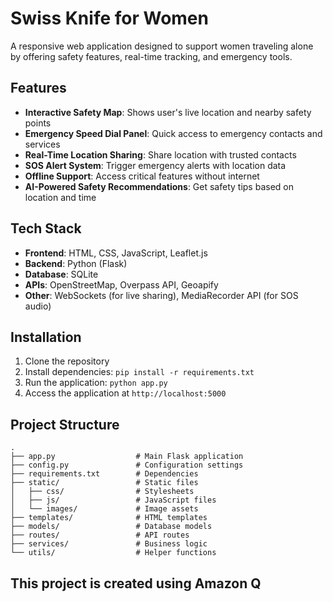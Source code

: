 # Swiss Knife for Women

A responsive web application designed to support women traveling alone by offering safety features, real-time tracking, and emergency tools.

## Features

- **Interactive Safety Map**: Shows user's live location and nearby safety points
- **Emergency Speed Dial Panel**: Quick access to emergency contacts and services
- **Real-Time Location Sharing**: Share location with trusted contacts
- **SOS Alert System**: Trigger emergency alerts with location data
- **Offline Support**: Access critical features without internet
- **AI-Powered Safety Recommendations**: Get safety tips based on location and time

## Tech Stack

- **Frontend**: HTML, CSS, JavaScript, Leaflet.js
- **Backend**: Python (Flask)
- **Database**: SQLite
- **APIs**: OpenStreetMap, Overpass API, Geoapify
- **Other**: WebSockets (for live sharing), MediaRecorder API (for SOS audio)

## Installation

1. Clone the repository
2. Install dependencies: `pip install -r requirements.txt`
3. Run the application: `python app.py`
4. Access the application at `http://localhost:5000`

## Project Structure

```
.
├── app.py                  # Main Flask application
├── config.py               # Configuration settings
├── requirements.txt        # Dependencies
├── static/                 # Static files
│   ├── css/                # Stylesheets
│   ├── js/                 # JavaScript files
│   └── images/             # Image assets
├── templates/              # HTML templates
├── models/                 # Database models
├── routes/                 # API routes
├── services/               # Business logic
└── utils/                  # Helper functions
```

## This project is created using Amazon Q

